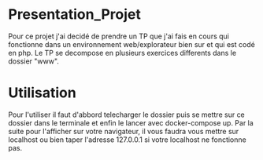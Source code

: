 Presentation_Projet
===================

Pour ce projet j'ai decidé de prendre un TP que j'ai fais en cours qui fonctionne dans un environnement web/explorateur bien sur et qui est codé en php.
Le TP se decompose en plusieurs exercices differents dans le dossier "www".


Utilisation
===========

Pour l'utiliser il faut d'abbord telecharger le dossier puis se mettre sur ce dossier dans le terminale et enfin le lancer avec docker-compose up.
Par la suite pour l'afficher sur votre navigateur, il vous faudra vous mettre sur localhost ou bien taper l'adresse 127.0.0.1 si votre localhost ne fonctionne pas.
